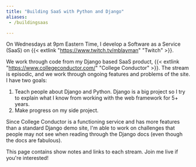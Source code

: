 ```yaml
---
title: "Building SaaS with Python and Django"
aliases:
 - /buildingsaas

---
```


On Wednesdays
at 9pm Eastern Time,
I develop a Software as a Service (SaaS)
on {{< extlink "https://www.twitch.tv/mblayman" "Twitch" >}}.

We work through code
from my Django based SaaS product,
{{< extlink "https://www.collegeconductor.com/" "College Conductor" >}}.
The stream is episodic,
and we work through ongoing features and problems
of the site.
I have two goals:

1. Teach people about Django and Python.
    Django is a big project
    so I try to explain what I know
    from working with the web framework
    for 5+ years.
2. Make progress on my side project.

Since College Conductor is a functioning service
and has more features
than a standard Django demo site,
I'm able to work
on challenges
that people may not see
when reading through the Django docs
(even though the docs are fabulous).

This page contains show notes
and links to each stream.
Join me live if you're interested!
